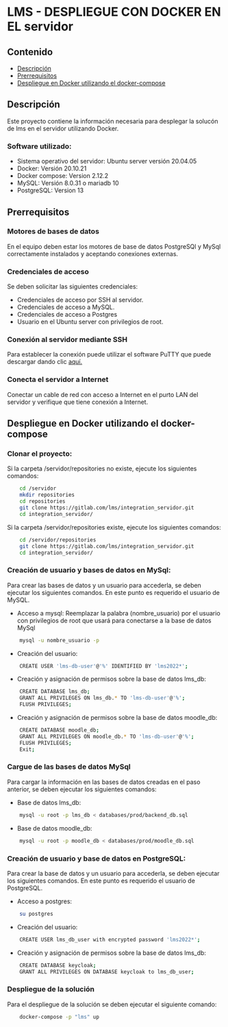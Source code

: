 # LMS - DESPLIEGUE CON DOCKER EN EL servidor

## Contenido
  * [Descripción](#descripcion)
  * [Prerrequisitos](#prerrequisitos)
  * [Despliegue en Docker utilizando el docker-compose](#despliegue)

<a name="descripcion"></a>
## Descripción

Este proyecto contiene la información necesaria para desplegar la solucón de lms en el servidor utilizando Docker. 

### Software utilizado:

* Sistema operativo del servidor: Ubuntu server versión 20.04.05
* Docker: Versión 20.10.21
* Docker compose: Version 2.12.2
* MySQL: Versión 8.0.31 o mariadb 10
* PostgreSQL: Version 13

<a name="prerrequisitos"></a>
## Prerrequisitos

### Motores de bases de datos
En el equipo deben estar los motores de base de datos PostgreSQl y MySql correctamente instalados y aceptando conexiones externas. 

### Credenciales de acceso
Se deben solicitar las siguientes credenciales:

* Credenciales de acceso por SSH al servidor.
* Credenciales de acceso a MySQL.
* Credenciales de acceso a Postgres
* Usuario en el Ubuntu server con privilegios de root.

### Conexión al servidor mediante SSH
Para establecer la conexión puede utilizar el software PuTTY que puede descargar dando clic [aquí.][putty]

[putty]: https://www.chiark.greenend.org.uk/~sgtatham/putty/latest.html

### Conecta el servidor a Internet
Conectar un cable de red con acceso a Internet en el purto LAN del servidor y verifique que tiene conexión a Internet.

<a name="despliegue"></a>
## Despliegue en Docker utilizando el docker-compose

### Clonar el proyecto:

Si la carpeta /servidor/repositories no existe, ejecute los siguientes comandos:

```bash
    cd /servidor
    mkdir repositories
    cd repositories
    git clone https://gitlab.com/lms/integration_servidor.git
    cd integration_servidor/
```

Si la carpeta /servidor/repositories existe, ejecute los siguientes comandos:

```bash
    cd /servidor/repositories
    git clone https://gitlab.com/lms/integration_servidor.git
    cd integration_servidor/
```

### Creación de usuario y bases de datos en MySql:

Para crear las bases de datos y un usuario para accederla, se deben ejecutar los siguientes comandos. En este punto es requerido el usuario de MySQL.  


* Acceso a mysql: Reemplazar la palabra (nombre_usuario) por el usuario con privilegios de root que usará para conectarse a la base de datos MySql 

```bash
    mysql -u nombre_usuario -p
```

* Creación del usuario:

```bash
    CREATE USER 'lms-db-user'@'%' IDENTIFIED BY 'lms2022*';
```

* Creación y asignación de permisos sobre la base de datos lms_db:

```bash
    CREATE DATABASE lms_db;
    GRANT ALL PRIVILEGES ON lms_db.* TO 'lms-db-user'@'%';
    FLUSH PRIVILEGES;
```

* Creación y asignación de permisos sobre la base de datos moodle_db:

```bash
    CREATE DATABASE moodle_db;
    GRANT ALL PRIVILEGES ON moodle_db.* TO 'lms-db-user'@'%';
    FLUSH PRIVILEGES;
    Exit;
```

### Cargue de las bases de datos MySql

Para cargar la información en las bases de datos creadas en el paso anterior, se deben ejecutar los siguientes comandos:

* Base de datos lms_db:

```bash
    mysql -u root -p lms_db < databases/prod/backend_db.sql
```

* Base de datos moodle_db:

```bash
    mysql -u root -p moodle_db < databases/prod/moodle_db.sql
```

### Creación de usuario y base de datos en PostgreSQL:

Para crear la base de datos y un usuario para accederla, se deben ejecutar los siguientes comandos. En este punto es requerido el usuario de PostgreSQL.  


* Acceso a postgres:

```bash
    su postgres
```

* Creación del usuario:

```bash
    CREATE USER lms_db_user with encrypted password 'lms2022*';
```

* Creación y asignación de permisos sobre la base de datos lms_db:

```bash
    CREATE DATABASE keycloak;
    GRANT ALL PRIVILEGES ON DATABASE keycloak to lms_db_user;
```

### Despliegue de la solución

Para el despliegue de la solución se deben ejecutar el siguiente comando:

```bash
    docker-compose -p "lms" up
```